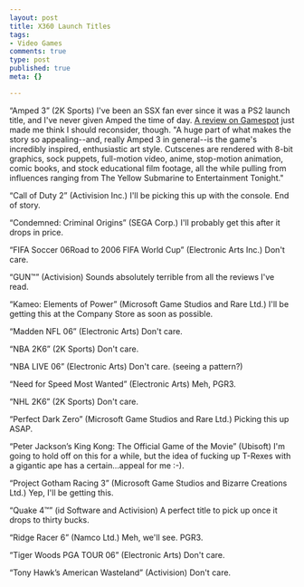 ```yaml
--- 
layout: post
title: X360 Launch Titles
tags: 
- Video Games
comments: true
type: post
published: true
meta: {}

---
```

“Amped 3” (2K Sports)
  I've been an SSX fan ever since it was a PS2 launch title, and I've never given Amped the time of day. <a href="http://www.gamespot.com/xbox360/sports/amped3/review.html">A review on Gamespot</a> just made me think I should reconsider, though. "A huge part of what makes the story so appealing--and, really Amped 3 in general--is the game's incredibly inspired, enthusiastic art style. Cutscenes are rendered with 8-bit graphics, sock puppets, full-motion video, anime, stop-motion animation, comic books, and stock educational film footage, all the while pulling from influences ranging from The Yellow Submarine to Entertainment Tonight."

  “Call of Duty 2” (Activision Inc.)
  I'll be picking this up with the console. End of story.

  “Condemned: Criminal Origins” (SEGA Corp.)
  I'll probably get this after it drops in price.

  “FIFA Soccer 06Road to 2006 FIFA World Cup” (Electronic Arts Inc.)
  Don't care.

  “GUN™” (Activision)
  Sounds absolutely terrible from all the reviews I've read.

  “Kameo: Elements of Power” (Microsoft Game Studios and Rare Ltd.)
  I'll be getting this at the Company Store as soon as possible.

  “Madden NFL 06” (Electronic Arts)
  Don't care.

  “NBA 2K6” (2K Sports)
  Don't care.

  “NBA LIVE 06” (Electronic Arts)
  Don't care. (seeing a pattern?)

  “Need for Speed Most Wanted” (Electronic Arts)
  Meh, PGR3.

  “NHL 2K6” (2K Sports)
  Don't care.

  “Perfect Dark Zero” (Microsoft Game Studios and Rare Ltd.)
  Picking this up ASAP.

  “Peter Jackson’s King Kong: The Official Game of the Movie” (Ubisoft)
  I'm going to hold off on this for a while, but the idea of fucking up T-Rexes with a gigantic ape has a certain...appeal for me :-).

  “Project Gotham Racing 3” (Microsoft Game Studios and Bizarre Creations Ltd.)
  Yep, I'll be getting this.

  “Quake 4™” (id Software and Activision)
  A perfect title to pick up once it drops to thirty bucks.

  “Ridge Racer 6” (Namco Ltd.)
  Meh, we'll see. PGR3.

  “Tiger Woods PGA TOUR 06” (Electronic Arts)
  Don't care.

  “Tony Hawk’s American Wasteland” (Activision)
  Don't care.
